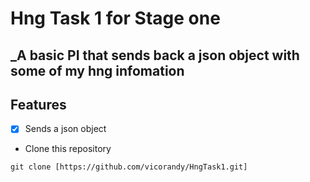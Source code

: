 # Hng Task 1 for Stage one

## \_A basic PI that sends back a json object with some of my hng infomation

## Features

- [x] Sends a json object

- Clone this repository

```
git clone [https://github.com/vicorandy/HngTask1.git]
```

